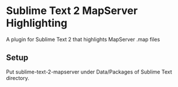 # Sublime Text 2 MapServer Highlighting
A plugin for Sublime Text 2 that highlights MapServer .map files


## Setup
Put sublime-text-2-mapserver  under Data/Packages of Sublime Text directory.
